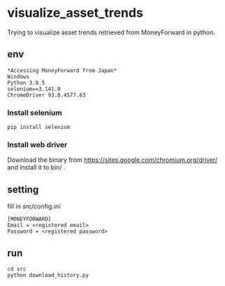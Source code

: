 # visualize_asset_trends
Trying to visualize asset trends retrieved from MoneyForward in python.

## env
```
*Accessing MoneyForward from Japan*
Windows
Python 3.8.5
selenium==3.141.0
ChromeDriver 93.0.4577.63
```

### Install selenium
```
pip install selenium
```

### Install web driver
Download the binary from https://sites.google.com/chromium.org/driver/  
and install it to bin/ .

## setting
fill in src/config.ini
```
[MONEYFORWARD]
Email = <registered email>
Password = <registered password>
```

## run
```
cd src
python download_history.py
```